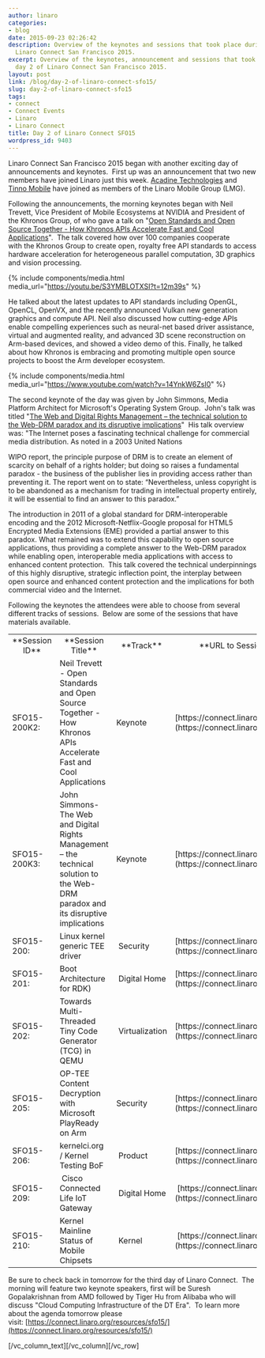 ```yaml
---
author: linaro
categories:
- blog
date: 2015-09-23 02:26:42
description: Overview of the keynotes and sessions that took place during day 2 of
  Linaro Connect San Francisco 2015.
excerpt: Overview of the keynotes, announcement and sessions that took place during
  day 2 of Linaro Connect San Francisco 2015.
layout: post
link: /blog/day-2-of-linaro-connect-sfo15/
slug: day-2-of-linaro-connect-sfo15
tags:
- connect
- Connect Events
- Linaro
- Linaro Connect
title: Day 2 of Linaro Connect SFO15
wordpress_id: 9403
---
```


Linaro Connect San Francisco 2015 began with another exciting day of announcements and keynotes.  First up was an announcement that two new members have joined Linaro just this week. [Acadine Technologies](https://youtu.be/S3YMBLOTXSI?t=3m6s) and [Tinno Mobile](https://youtu.be/5viiqYeOATI?t=1h29m16s) have joined as members of the Linaro Mobile Group (LMG).


Following the announcements, the morning keynotes began with Neil Trevett, Vice President of Mobile Ecosystems at NVIDIA and President of the Khronos Group, of who gave a talk on "[Open Standards and Open Source Together - How Khronos APIs Accelerate Fast and Cool Applications](https://youtu.be/S3YMBLOTXSI?t=12m39s)".  The talk covered how over 100 companies cooperate with the Khronos Group to create open, royalty free API standards to access hardware acceleration for heterogeneous parallel computation, 3D graphics and vision processing.

{% include components/media.html media_url="https://youtu.be/S3YMBLOTXSI?t=12m39s" %}

He talked about the latest updates to API standards including OpenGL, OpenCL, OpenVX, and the recently announced Vulkan new generation graphics and compute API. Neil also discussed how cutting-edge APIs enable compelling experiences such as neural-net based driver assistance, virtual and augmented reality, and advanced 3D scene reconstruction on Arm-based devices, and showed a video demo of this. Finally, he talked about how Khronos is embracing and promoting multiple open source projects to boost the Arm developer ecosystem.

{% include components/media.html media_url="https://www.youtube.com/watch?v=14YnkW6ZsI0" %}

The second keynote of the day was given by John Simmons, Media Platform Architect for Microsoft's Operating System Group.  John's talk was titled "[The Web and Digital Rights Management – the technical solution to the Web-DRM paradox and its disruptive implications](https://www.youtube.com/watch?v=14YnkW6ZsI0)"  His talk overview was: "The Internet poses a fascinating technical challenge for commercial media distribution. As noted in a 2003 United Nations


WIPO report, the principle purpose of DRM is to create an element of scarcity on behalf of a rights holder; but doing so raises a fundamental paradox - the business of the publisher lies in providing access rather than preventing it. The report went on to state: “Nevertheless, unless copyright is to be abandoned as a mechanism for trading in intellectual property entirely, it will be essential to find an answer to this paradox.”


The introduction in 2011 of a global standard for DRM-interoperable encoding and the 2012 Microsoft-Netflix-Google proposal for HTML5 Encrypted Media Extensions (EME) provided a partial answer to this paradox. What remained was to extend this capability to open source applications, thus providing a complete answer to the Web-DRM paradox while enabling open, interoperable media applications with access to enhanced content protection.  This talk covered the technical underpinnings of this highly disruptive, strategic inflection point, the interplay between open source and enhanced content protection and the implications for both commercial video and the Internet.

Following the keynotes the attendees were able to choose from several different tracks of sessions.  Below are some of the sessions that have materials available.

<table width="1020" class="table responsive-table">
<tbody >
<tr >

<td width="90" style="text-align: center;" markdown="1">
**Session ID**
</td>

<td width="347" style="text-align: center;" markdown="1">
**Session Title**
</td>

<td width="64" style="text-align: center;" markdown="1">
**Track**
</td>

<td width="519" style="text-align: center;" markdown="1">
**URL to Session Information**
</td>
</tr>
<tr >

<td width="90" markdown="1">
SFO15-200K2:
</td>

<td width="347" markdown="1">
Neil Trevett - Open Standards and Open Source Together - How Khronos APIs Accelerate Fast and Cool Applications
</td>

<td width="64" markdown="1">
Keynote
</td>

<td width="519" markdown="1">
[https://connect.linaro.org/resources/sfo15/](https://connect.linaro.org/resources/sfo15/)
</td>
</tr>
<tr >

<td width="90" markdown="1">
SFO15-200K3:
</td>

<td width="347" markdown="1">
John Simmons- The Web and Digital Rights Management – the technical solution to the Web-DRM paradox and its disruptive implications
</td>

<td width="64" markdown="1">
Keynote
</td>

<td width="519" markdown="1">
[https://connect.linaro.org/resources/sfo15/](https://connect.linaro.org/resources/sfo15/)
</td>
</tr>
<tr >

<td width="90" markdown="1">
SFO15-200:
</td>

<td width="347" markdown="1">
Linux kernel generic TEE driver
</td>

<td width="64" markdown="1">
 Security
</td>

<td width="519" markdown="1">
[https://connect.linaro.org/resources/sfo15/](https://connect.linaro.org/resources/sfo15/)
</td>
</tr>
<tr >

<td width="90" markdown="1">
SFO15-201:
</td>

<td width="347" markdown="1">
Boot Architecture for RDK)
</td>

<td width="64" markdown="1">
 Digital Home
</td>

<td width="519" markdown="1">
[https://connect.linaro.org/resources/sfo15/](https://connect.linaro.org/resources/sfo15/)
</td>
</tr>
<tr >

<td width="90" markdown="1">
SFO15-202:
</td>

<td width="347" markdown="1">
Towards Multi-Threaded Tiny Code Generator (TCG) in QEMU
</td>

<td width="64" markdown="1">
 Virtualization
</td>

<td width="519" markdown="1">
[https://connect.linaro.org/resources/sfo15/](https://connect.linaro.org/resources/sfo15/)
</td>
</tr>
<tr >

<td width="90" markdown="1">
SFO15-205:
</td>

<td width="347" markdown="1">
OP-TEE Content Decryption with Microsoft PlayReady on Arm
</td>

<td width="64" markdown="1">
Security
</td>

<td width="519" markdown="1">
[https://connect.linaro.org/resources/sfo15/](https://connect.linaro.org/resources/sfo15/)
</td>
</tr>
<tr >

<td width="90" markdown="1">
SFO15-206:
</td>

<td width="347" markdown="1">
kernelci.org / Kernel Testing BoF
</td>

<td width="64" markdown="1">
 Product
</td>

<td width="519" markdown="1">
[https://connect.linaro.org/resources/sfo15/](https://connect.linaro.org/resources/sfo15/)
</td>
</tr>
<tr >

<td width="90" markdown="1">
SFO15-209:
</td>

<td width="347" markdown="1">
 Cisco Connected Life IoT Gateway
</td>

<td width="64" markdown="1">
 Digital Home
</td>

<td width="519" markdown="1">
 [https://connect.linaro.org/resources/sfo15/](https://connect.linaro.org/resources/sfo15/)
</td>
</tr>
<tr >

<td width="90" markdown="1">
SFO15-210:
</td>

<td width="347" markdown="1">
Kernel Mainline Status of Mobile Chipsets
</td>

<td width="64" markdown="1">
 Kernel
</td>

<td width="519" markdown="1">
 [https://connect.linaro.org/resources/sfo15/](https://connect.linaro.org/resources/sfo15/)
</td>
</tr>
</tbody>
</table>


Be sure to check back in tomorrow for the third day of Linaro Connect.  The morning will feature two keynote speakers, first will be Suresh Gopalakrishnan from AMD followed by Tiger Hu from Alibaba who will discuss "Cloud Computing Infrastructure of the DT Era".  To learn more about the agenda tomorrow please visit: [https://connect.linaro.org/resources/sfo15/](https://connect.linaro.org/resources/sfo15/)


[/vc_column_text][/vc_column][/vc_row]

